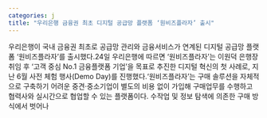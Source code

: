 ```yaml
---
categories: j
title: "우리은행 금융권 최초 디지털 공급망 플랫폼 ‘원비즈플라자’ 출시"
---
```

우리은행이 국내 금융권 최초로 공급망 관리와 금융서비스가 연계된 디지털 공급망 플랫폼 ‘원비즈플라자’를 출시했다.24일 우리은행에 따르면 ‘원비즈플라자’는 이원덕 은행장 취임 후 ‘고객 중심 No.1 금융플랫폼 기업’을 목표로 추진한 디지털 혁신의 첫 사례로, 지난 6월 사전 체험 행사(Demo Day)를 진행했다.‘원비즈플라자’는 구매 솔루션을 자체적으로 구축하기 어려운 중견·중소기업이 별도의 비용 없이 가입해 구매업무를 수행하고 협력사와 실시간으로 협업할 수 있는 플랫폼이다. 수작업 및 정보 탐색에 의존한 구매 방식에서 벗어나